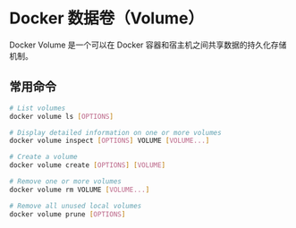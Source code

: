 # Docker 数据卷（Volume）

Docker Volume 是一个可以在 Docker 容器和宿主机之间共享数据的持久化存储机制。

## 常用命令

```sh
# List volumes
docker volume ls [OPTIONS]

# Display detailed information on one or more volumes
docker volume inspect [OPTIONS] VOLUME [VOLUME...]

# Create a volume
docker volume create [OPTIONS] [VOLUME]

# Remove one or more volumes
docker volume rm VOLUME [VOLUME...]

# Remove all unused local volumes
docker volume prune [OPTIONS]
```
